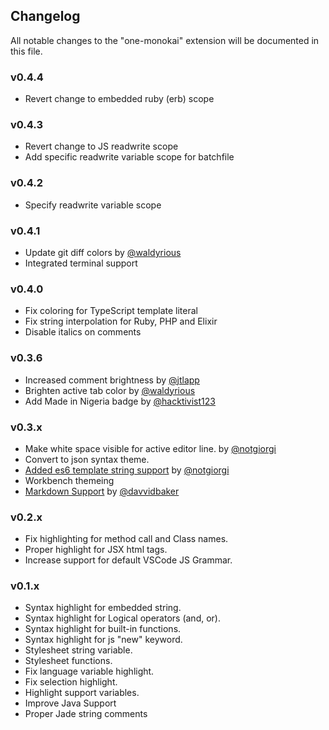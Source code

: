 ## Changelog
All notable changes to the "one-monokai" extension will be documented in this file.

### v0.4.4

- Revert change to embedded ruby (erb) scope

### v0.4.3

- Revert change to JS readwrite scope
- Add specific readwrite variable scope for batchfile

### v0.4.2

- Specify readwrite variable scope

### v0.4.1

- Update git diff colors by [@waldyrious](https://github.com/waldyrious)
- Integrated terminal support

### v0.4.0

- Fix coloring for TypeScript template literal
- Fix string interpolation for Ruby, PHP and Elixir
- Disable italics on comments

### v0.3.6

- Increased comment brightness by [@jtlapp](https://github.com/jtlapp)
- Brighten active tab color by [@waldyrious](https://github.com/waldyrious)
- Add Made in Nigeria badge by [@hacktivist123](https://github.com/hacktivist123)

### v0.3.x

- Make white space visible for active editor line. by [@notgiorgi](https://github.com/notgiorgi)
- Convert to json syntax theme.
- [Added es6 template string support](https://github.com/azemoh/vscode-one-monokai/commit/5371773a8f3ffc022d34ffefec19cae4eafb2673) by [@notgiorgi](https://github.com/notgiorgi)
- Workbench themeing
- [Markdown Support](https://github.com/azemoh/vscode-one-monokai/pull/9) by [@davvidbaker](https://github.com/davvidbaker)

### v0.2.x

- Fix highlighting for method call and Class names.
- Proper highlight for JSX html tags.
- Increase support for default VSCode JS Grammar.

### v0.1.x

- Syntax highlight for embedded string.
- Syntax highlight for Logical operators (and, or).
- Syntax highlight for built-in functions.
- Syntax highlight for js "new" keyword.
- Stylesheet string variable.
- Stylesheet functions.
- Fix language variable highlight.
- Fix selection highlight.
- Highlight support variables.
- Improve Java Support
- Proper Jade string comments
